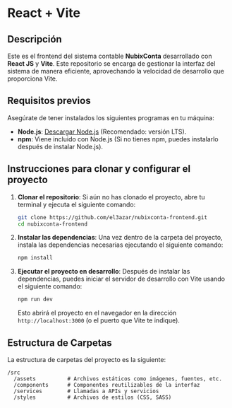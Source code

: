 # React + Vite

## Descripción

Este es el frontend del sistema contable **NubixConta** desarrollado con **React JS** y **Vite**. Este repositorio se encarga de gestionar la interfaz del sistema de manera eficiente, aprovechando la velocidad de desarrollo que proporciona Vite.

## Requisitos previos

Asegúrate de tener instalados los siguientes programas en tu máquina:

- **Node.js**: [Descargar Node.js](https://nodejs.org/) (Recomendado: versión LTS).
- **npm**: Viene incluido con Node.js (Si no tienes npm, puedes instalarlo después de instalar Node.js).

## Instrucciones para clonar y configurar el proyecto

1. **Clonar el repositorio**:
   Si aún no has clonado el proyecto, abre tu terminal y ejecuta el siguiente comando:
   ```bash
   git clone https://github.com/el3azar/nubixconta-frontend.git
   cd nubixconta-frontend
   ```

2. **Instalar las dependencias**:
   Una vez dentro de la carpeta del proyecto, instala las dependencias necesarias ejecutando el siguiente comando:
   ```bash
   npm install
   ```

3. **Ejecutar el proyecto en desarrollo**:
   Después de instalar las dependencias, puedes iniciar el servidor de desarrollo con Vite usando el siguiente comando:
   ```bash
   npm run dev
   ```

   Esto abrirá el proyecto en el navegador en la dirección `http://localhost:3000` (o el puerto que Vite te indique).


## Estructura de Carpetas

La estructura de carpetas del proyecto es la siguiente:
```
/src
  /assets          # Archivos estáticos como imágenes, fuentes, etc.
  /components      # Componentes reutilizables de la interfaz
  /services        # Llamadas a APIs y servicios
  /styles          # Archivos de estilos (CSS, SASS)
```

